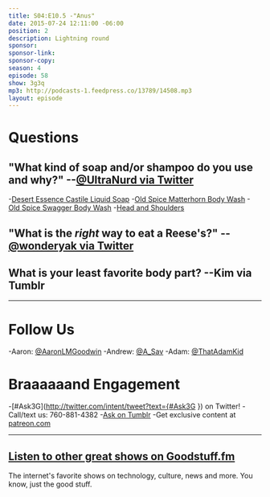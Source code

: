 ```yaml
---
title: S04:E10.5 -"Anus"
date: 2015-07-24 12:11:00 -06:00
position: 2
description: Lightning round
sponsor:
sponsor-link:
sponsor-copy:
season: 4
episode: 58
show: 3g3q
mp3: http://podcasts-1.feedpress.co/13789/14508.mp3
layout: episode
---
```


# Questions

## "What kind of soap and/or shampoo do you use and why?" --[@UltraNurd via Twitter](http://twitter.com/UltraNurd/status/620632892448837633)
-[Desert Essence Castile Liquid Soap](http://amzn.com/B00QIQO6KK)
-[Old Spice Matterhorn Body Wash](http://oldspice.com/en/content/matterhorn-body-wash)
-[Old Spice Swagger Body Wash](http://oldspice.com/en/content/swagger-body-wash)
-[Head and Shoulders](http://www.headandshoulders.com/)

## "What is the _right_ way to eat a Reese's?" --[@wonderyak via Twitter](http://twitter.com/wonderyak/status/618514223136555008)

## What is your least favorite body part? --Kim via Tumblr

***

# Follow Us
-Aaron: [@AaronLMGoodwin](http://twitter.com/aaronlmgoodwin)
-Andrew: [@A_Sav](http://twitter.com/a_sav)
-Adam: [@ThatAdamKid](http://twitter.com/thatadamkid)

# Braaaaaand Engagement
-[#Ask3G](http://twitter.com/intent/tweet?text={#Ask3G }) on Twitter!
-Call/text us: 760-881-4382
-[Ask on Tumblr](http://3g3q.co/ask)
-Get exclusive content at [patreon.com](http://www.patreon.com/3g3q)

***

## [Listen to other great shows on Goodstuff.fm](http://goodstuff.fm/)
The internet's favorite shows on technology, culture, news and more. You know, just the good stuff.

